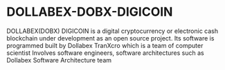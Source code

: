 # DOLLABEX-DOBX-DIGICOIN
DOLLABEX(DOBX) DIGICOIN is a digital cryptocurrency or electronic cash blockchain under development as an open source project. 
Its software is programmed built by Dollabex TranXcro which is a team of computer scientist 
Involves software engineers, software architectures such as Dollabex Software Architecture team
